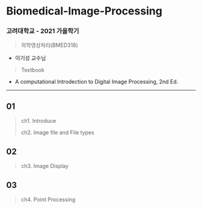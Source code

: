 # Biomedical-Image-Processing

### 고려대학교 - 2021 가을학기
> 의학영상처리(BMED318)
- 이기성 교수님

> Textbook
- A computational Introdection to Digital Image Processing, 2nd Ed.


---

## 01
> ch1. Introduce
>
> ch2. Image file and File types


## 02
> ch3. Image Display


## 03
> ch4. Point Processing
